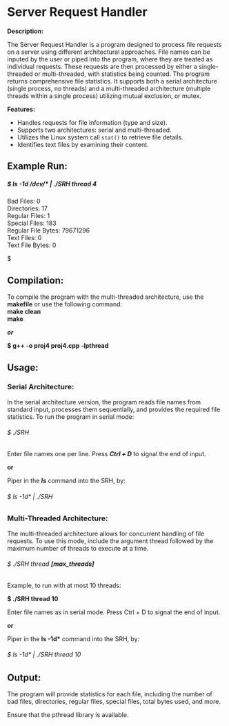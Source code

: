 # Server Request Handler

**Description:**

The Server Request Handler is a program designed to process file requests on a server using different architectural approaches. File names can be inputed by the user or piped into the program, where they are treated as individual requests. These requests are then processed by either a single-threaded or multi-threaded, with statistics being counted. The program returns comprehensive file statistics. It supports both a serial architecture (single process, no threads) and a multi-threaded architecture (multiple threads within a single process) utilizing mutual exclusion, or mutex.

**Features:**

- Handles requests for file information (type and size).
- Supports two architectures: serial and multi-threaded.
- Utilizes the Linux system call `stat()` to retrieve file details.
- Identifies text files by examining their content.

## Example Run:
##### $ ls -1d /dev/* | ./SRH thread 4
<p>
Bad Files: 0<br>
Directories: 17<br>
Regular Files: 1<br>
Special Files: 183<br>
Regular File Bytes: 79671296<br>
Text Files: 0<br>
Text File Bytes: 0<br>

$ </p>
## Compilation:

To compile the program with the multi-threaded architecture, use the **makefile** or use the following command:<br>
**make clean**<br>
**make**<br>

***or***

**$ g++ -o proj4 proj4.cpp -lpthread**

## Usage:

### Serial Architecture:

In the serial architecture version, the program reads file names from standard input, processes them sequentially, and provides the required file statistics. To run the program in serial mode:


<h6>$ ./SRH</h6>

Enter file names one per line. Press ***Ctrl + D*** to signal the end of input.


**or**

Piper in the ***ls*** command into the SRH, by:


<h6>$ ls -1d* | ./SRH</h6>

### Multi-Threaded Architecture:

The multi-threaded architecture allows for concurrent handling of file requests. To use this mode, include the argument thread followed by the maximum number of threads to execute at a time.


###### $ ./SRH thread ***[max_threads]***
<p>
Example, to run with at most 10 threads:</p>

**$ ./SRH thread 10**
<p>
Enter file names as in serial mode. Press Ctrl + D to signal the end of input.
</p>

**or**
<p>
Piper in the <strong>ls -1d*</strong> command into the SRH, by:
</p>

<h6>$ ls -1d* | ./SRH thread 10</h6>
           
## Output:
<p>
The program will provide statistics for each file, including the number of bad files, directories, regular files, special files, total bytes used, and more.
</p>


Ensure that the pthread library is available.


